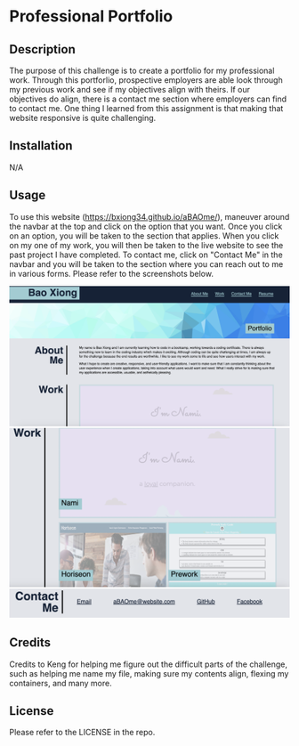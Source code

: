 # Professional Portfolio

## Description

The purpose of this challenge is to create a portfolio for my professional work. Through this portforlio, prospective employers are able look through my previous work and see if my objectives align with theirs. If our objectives do align, there is a contact me section where employers can find to contact me. One thing I learned from this assignment is that making that website responsive is quite challenging. 


## Installation

N/A


## Usage

To use this website (https://bxiong34.github.io/aBAOme/), maneuver around the navbar at the top and click on the option that you want. Once you click on an option, you will be taken to the section that applies. When you click on my one of my work, you will then be taken to the live website to see the past project I have completed. To contact me, click on "Contact Me" in the navbar and you will be taken to the section where you can reach out to me in various forms. Please refer to the screenshots below.

![Alt text](<assets/images/Screenshot 2023-09-18 at 5.09.38 PM.png>)
![Alt text](<assets/images/Screenshot 2023-09-18 at 5.17.02 PM.png>)
![Alt text](<assets/images/Screenshot 2023-09-18 at 5.12.04 PM.png>)


## Credits

Credits to Keng for helping me figure out the difficult parts of the challenge, such as helping me name my file, making sure my contents align, flexing my containers, and many more.


## License

Please refer to the LICENSE in the repo.